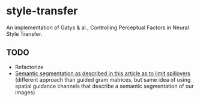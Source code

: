 # style-transfer
An implementation of Gatys & al., Controlling Perceptual Factors in Neural Style Transfer.

## TODO

* Refactorize
* [Semantic segmentation as described in this article as to limit spillovers](https://arxiv.org/pdf/1703.07511.pdf) (different approach than guided gram matrices, but same idea of using spatial guidance channels that describe a semantic segmentation of our images)
